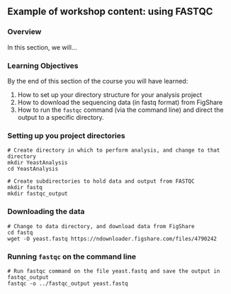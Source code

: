 ## Example of workshop content: using FASTQC

### Overview

In this section, we will...

### Learning Objectives

By the end of this section of the course you will have learned:

 1. How to set up your directory structure for your analysis project
 2. How to download the sequencing data (in fastq format) from FigShare
 3. How to run the `fastqc` command (via the command line) and direct the output to a specific directory.

### Setting up you project directories

```
# Create directory in which to perform analysis, and change to that directory
mkdir YeastAnalysis
cd YeastAnalysis
```

```
# Create subdirectories to hold data and output from FASTQC
mkdir fastq
mkdir fastqc_output
```

### Downloading the data

```
# Change to data directory, and download data from FigShare
cd fastq
wget -O yeast.fastq https://ndownloader.figshare.com/files/4790242
```

### Running `fastqc` on the command line

```
# Run fastqc command on the file yeast.fastq and save the output in fastqc_output
fastqc -o ../fastqc_output yeast.fastq
```

